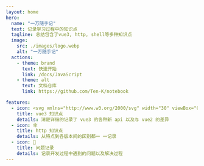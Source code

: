 ```yaml
---
layout: home
hero:
  name: "一万随手记"
  text: 记录学习过程中的知识点
  tagline: 总结包含了vue3, http, shell等多种知识点
  image:
    src: ./images/logo.webp
    alt: "一万随手记"
  actions:
    - theme: brand
      text: 快速开始
      link: /docs/JavaScript
    - theme: alt
      text: 文档仓库
      link: https://github.com/Ten-K/notebook

features:
  - icon: <svg xmlns="http://www.w3.org/2000/svg" width="30" viewBox="0 0 256 220.8"><path fill="#41B883" d="M204.8 0H256L128 220.8 0 0h97.92L128 51.2 157.44 0h47.36Z"/><path fill="#41B883" d="m0 0 128 220.8L256 0h-51.2L128 132.48 50.56 0H0Z"/><path fill="#35495E" d="M50.56 0 128 133.12 204.8 0h-47.36L128 51.2 97.92 0H50.56Z"/></svg>
    title: vue3 知识点
    details: 清楚详细的记录了 vue3 的各种新 api 以及与 vue2 的差异
  - icon: 🕸️
    title: http 知识点
    details: 从特点到各版本间的区别都一 一记录
  - icon: 🚧
    title: 问题记录
    details: 记录开发过程中遇到的问题以及解决过程
---
```


<Home />

<script setup>
/**
 * 这里路径 @theme 可以直接指向 .vitepress/theme 目录
 */
// import Home from '@theme/Home.vue'
</script>
